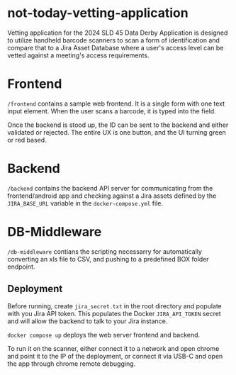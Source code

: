 # not-today-vetting-application
Vetting application for the 2024 SLD 45 Data Derby
Application is designed to utilize handheld barcode scanners to scan a form of identification and compare that to a Jira Asset Database where a user's access level can be vetted against a meeting's access requirements.

# Frontend
`/frontend` contains a sample web frontend.
It is a single form with one text input element. When the user scans a barcode, it is typed into the field.

Once the backend is stood up, the ID can be sent to the backend and either validated or rejected. The entire UX is one button, and the UI turning green or red based.

# Backend
`/backend` contains the backend API server for communicating from the frontend/android app and checking against a Jira assets defined by the `JIRA_BASE_URL` variable in the `docker-compose.yml` file.

# DB-Middleware
`/db-middleware` contians the scripting necessarry for automatically converting an xls file to CSV, and pushing to a predefined BOX folder endpoint.

## Deployment
Before running, create `jira_secret.txt` in the root directory and populate with you Jira API token. This populates the Docker `JIRA_API_TOKEN` secret and will allow the backend to talk to your Jira instance.

`docker compose up` deploys the web server frontend and backend.

To run it on the scanner, either connect it to a network and open chrome and point it to the IP of the deployment, or connect it via USB-C and open the app through chrome remote debugging.

